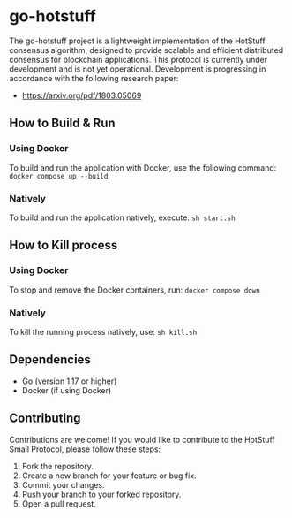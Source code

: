 # go-hotstuff
The go-hotstuff project is a lightweight implementation of the HotStuff consensus algorithm, designed to provide scalable and efficient distributed consensus for blockchain applications. This protocol is currently under development and is not yet operational. Development is progressing in accordance with the following research paper:

- https://arxiv.org/pdf/1803.05069

## How to Build & Run
### Using Docker
To build and run the application with Docker, use the following command:
    `docker compose up --build`

### Natively
To build and run the application natively, execute:
    `sh start.sh`

## How to Kill process
### Using Docker
To stop and remove the Docker containers, run:
    `docker compose down`

### Natively
To kill the running process natively, use:
    `sh kill.sh`

## Dependencies
- Go (version 1.17 or higher)
- Docker (if using Docker)

## Contributing
Contributions are welcome! If you would like to contribute to the HotStuff Small Protocol, please follow these steps:

1. Fork the repository.
2. Create a new branch for your feature or bug fix.
3. Commit your changes.
4. Push your branch to your forked repository.
5. Open a pull request.